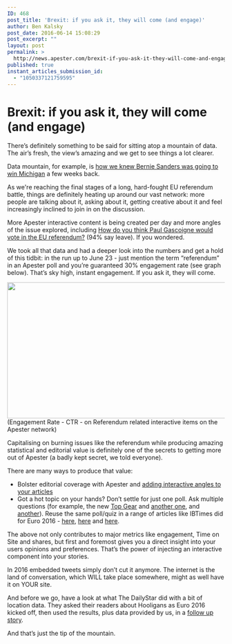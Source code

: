 ```yaml
---
ID: 468
post_title: 'Brexit: if you ask it, they will come (and engage)'
author: Ben Kalsky
post_date: 2016-06-14 15:08:29
post_excerpt: ""
layout: post
permalink: >
  http://news.apester.com/brexit-if-you-ask-it-they-will-come-and-engage/
published: true
instant_articles_submission_id:
  - "1050337121759595"
---
```

<h1><strong>Brexit: if you ask it, they will come (and engage)</strong></h1>
There’s definitely something to be said for sitting atop a mountain of data. The air’s fresh, the view’s amazing and we get to see things a lot clearer.

Data mountain, for example, is <a href="http://news.apester.com/aol-apester-poll-won-super-tuesday-2-predicted-michigan-upset-2/" target="_blank">how we knew Bernie Sanders was going to win Michigan</a> a few weeks back.

As we're reaching the final stages of a long, hard-fought EU referendum battle, things are definitely heating up around our vast network: more people are talking about it, asking about it, getting creative about it and feel increasingly inclined to join in on the discussion.

More Apester interactive content is being created per day and more angles of the issue explored, including <a href="http://www.express.co.uk/news/uk/679067/england-fans-euro-2016-anti-eu-songs-brexit" target="_blank">How do you think Paul Gascoigne would vote in the EU referendum?</a> (94% say leave). If you wondered.

We took all that data and had a deeper look into the numbers and get a hold of this tidbit: in the run up to June 23 - just mention the term “referendum” in an Apester poll and you’re guaranteed 30% engagement rate (see graph below). That’s sky high, instant engagement.
If you ask it, they will come.

<img class="alignnone wp-image-472 size-full" src="http://news.apester.com/wp-content/uploads/sites/2/2016/06/image.png" alt="" width="910" height="315" />
(Engagement Rate - CTR - on Referendum related interactive items on the Apester network)

Capitalising on burning issues like the referendum while producing amazing statistical and editorial value is definitely one of the secrets to getting more out of Apester (a badly kept secret, we told everyone).

There are many ways to produce that value:
<ul>
 	<li>Bolster editorial coverage with Apester and <a href="http://www.dailystar.co.uk/showbiz-tv/hot-tv/519985/Matt-LeBlanc-in-talks-to-sign-on-for-second-series-of-Top-Gear" target="_blank">adding interactive angles to your articles</a></li>
 	<li>Got a hot topic on your hands? Don’t settle for just one poll. Ask multiple questions (for example, the new <a href="http://www.express.co.uk/showbiz/tv-radio/679462/Chris-Evans-returning-second-series-Top-Gear-backlash-Matt-LeBlanc" target="_blank">Top Gear</a> and <a href="http://www.telegraph.co.uk/tv/2016/06/12/top-gear-episode-3-matt-leblancs-cenotaph-stunt-and-chris-evans/" target="_blank">another one</a>, and <a href="http://www.independent.co.uk/arts-entertainment/tv/news/top-gear-fans-call-for-jenson-button-to-replace-shouty-chris-evans-as-host-a7067031.html" target="_blank">another</a>).
Reuse the same poll/quiz in a range of articles like IBTimes did for Euro 2016 - <a href="http://www.ibtimes.co.uk/poland-euro-2016-team-profile-robert-lewandowski-pivotal-hopes-maiden-knock-out-appearance-1561740" target="_blank">here</a>, <a href="http://www.ibtimes.co.uk/euro-2016-player-watch-marko-arnautovic-revitalised-stoke-forward-can-inspire-austria-after-1563526" target="_blank">here</a> and <a href="http://www.ibtimes.co.uk/england-euro-2016-team-profile-wayne-rooney-role-casts-shadow-over-three-lions-ambitions-1563574" target="_blank">here</a>.</li>
</ul>
The above not only contributes to major metrics like engagement, Time on Site and shares, but first and foremost gives you a direct insight into your users opinions and preferences. That’s the power of injecting an interactive component into your stories.

In 2016 embedded tweets simply don’t cut it anymore. The internet is the land of conversation, which WILL take place somewhere, might as well have it on YOUR site.

And before we go, have a look at what The DailyStar did with a bit of location data. They asked their readers about Hooligans as Euro 2016 kicked off, then used the results, plus data provided by us, in a <a href="http://www.dailystar.co.uk/news/latest-news/521368/Euro-2016-tournament-hardest-hooligan-league-revealed-Daily-Star-Online-reader-poll" target="_blank">follow up story</a>.

And that’s just the tip of the mountain.